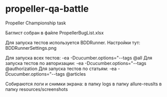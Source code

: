 # propeller-qa-battle
 Propeller Championship task

Баглист собран в файле
PropellerBugList.xlsx

Для запуска тестов используется BDDRunner.
Настройки тут: BDDRunnerSettings.png

Для запуска всех тестов:
-ea -Dcucumber.options="--tags @all
Для запуска тестов по авторизации:
-ea -Dcucumber.options="--tags @authorization
Для запуска тестов по статьям:
-ea -Dcucumber.options="--tags @articles

Собираются логи и снимки экрана:
в папку logs
в папку allure-reuslts
в папку resources/screenshots
